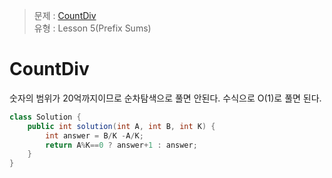 >  문제 : [CountDiv](https://app.codility.com/programmers/lessons/5-prefix_sums/count_div/)</br>
유형 : Lesson 5(Prefix Sums) </br>

# CountDiv
숫자의 범위가 20억까지이므로 순차탐색으로 풀면 안된다. 수식으로 O(1)로 풀면 된다.
```java
class Solution {
    public int solution(int A, int B, int K) {
        int answer = B/K -A/K;
        return A%K==0 ? answer+1 : answer; 
    }
}
```
